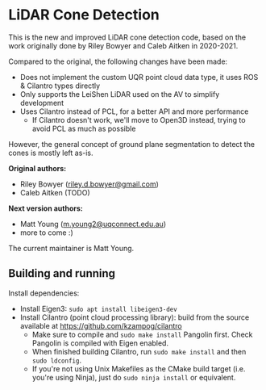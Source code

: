 # LiDAR Cone Detection
This is the new and improved LiDAR cone detection code, based on the work originally done by Riley
Bowyer and Caleb Aitken in 2020-2021.

Compared to the original, the following changes have been made:

- Does not implement the custom UQR point cloud data type, it uses ROS & Cilantro types directly
- Only supports the LeiShen LiDAR used on the AV to simplify development
- Uses Cilantro instead of PCL, for a better API and more performance
    - If Cilantro doesn't work, we'll move to Open3D instead, trying to avoid PCL as much as possible

However, the general concept of ground plane segmentation to detect the cones is mostly left as-is.

**Original authors:**

- Riley Bowyer (riley.d.bowyer@gmail.com)
- Caleb Aitken (TODO)

**Next version authors:**

- Matt Young (m.young2@uqconnect.edu.au)
- more to come :)

The current maintainer is Matt Young.

## Building and running
Install dependencies:

- Install Eigen3: `sudo apt install libeigen3-dev`
- Install Cilantro (point cloud processing library): build from the source available at https://github.com/kzampog/cilantro
    - Make sure to compile and `sudo make install` Pangolin first. Check Pangolin is compiled with Eigen enabled.
    - When finished building Cilantro, run `sudo make install` and then `sudo ldconfig`.
    - If you're not using Unix Makefiles as the CMake build target (i.e. you're using Ninja), just do `sudo ninja install`
    or equivalent.